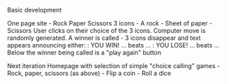 Basic development

One page site - Rock Paper Scissors
3 icons
    - A rock
    - Sheet of paper
    - Scissors
User clicks on their choice of the 3 icons.
Computer move is randomly generated.
A winner is called
    - 3 icons disappear and text appears announcing either:
        : YOU WIN! ... beats ... 
        : YOU LOSE! ... beats ...
Below the winner being called is a "play again" button


Next iteration
Homepage with selection of simple "choice calling" games
    - Rock, paper, scissors (as above)
    - Flip a coin
    - Roll a dice